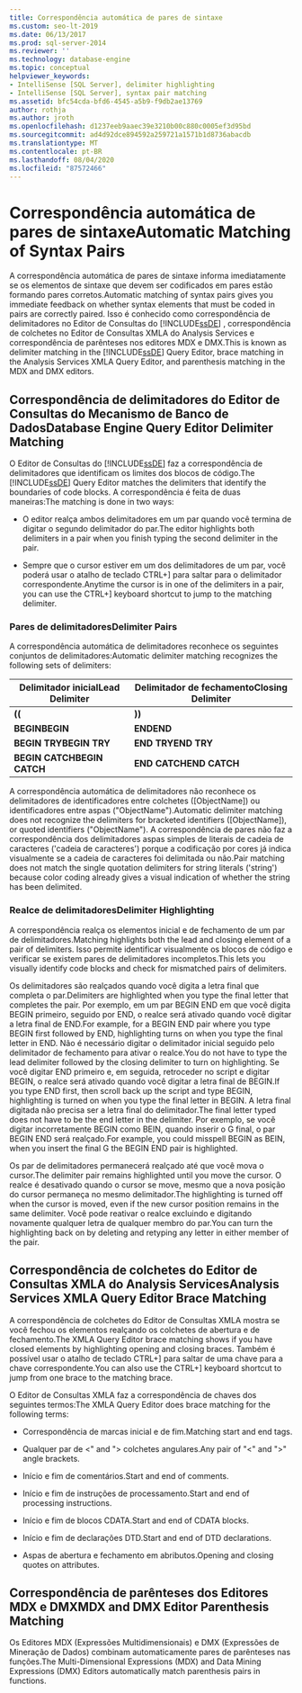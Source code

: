 ```yaml
---
title: Correspondência automática de pares de sintaxe
ms.custom: seo-lt-2019
ms.date: 06/13/2017
ms.prod: sql-server-2014
ms.reviewer: ''
ms.technology: database-engine
ms.topic: conceptual
helpviewer_keywords:
- IntelliSense [SQL Server], delimiter highlighting
- IntelliSense [SQL Server], syntax pair matching
ms.assetid: bfc54cda-bfd6-4545-a5b9-f9db2ae13769
author: rothja
ms.author: jroth
ms.openlocfilehash: d1237eeb9aaec39e3210b00c880c0005ef3d95bd
ms.sourcegitcommit: ad4d92dce894592a259721a1571b1d8736abacdb
ms.translationtype: MT
ms.contentlocale: pt-BR
ms.lasthandoff: 08/04/2020
ms.locfileid: "87572466"
---
```

# <a name="automatic-matching-of-syntax-pairs"></a><span data-ttu-id="6b3eb-102">Correspondência automática de pares de sintaxe</span><span class="sxs-lookup"><span data-stu-id="6b3eb-102">Automatic Matching of Syntax Pairs</span></span>
  <span data-ttu-id="6b3eb-103">A correspondência automática de pares de sintaxe informa imediatamente se os elementos de sintaxe que devem ser codificados em pares estão formando pares corretos.</span><span class="sxs-lookup"><span data-stu-id="6b3eb-103">Automatic matching of syntax pairs gives you immediate feedback on whether syntax elements that must be coded in pairs are correctly paired.</span></span> <span data-ttu-id="6b3eb-104">Isso é conhecido como correspondência de delimitadores no Editor de Consultas do [!INCLUDE[ssDE](../../includes/ssde-md.md)] , correspondência de colchetes no Editor de Consultas XMLA do Analysis Services e correspondência de parênteses nos editores MDX e DMX.</span><span class="sxs-lookup"><span data-stu-id="6b3eb-104">This is known as delimiter matching in the [!INCLUDE[ssDE](../../includes/ssde-md.md)] Query Editor, brace matching in the Analysis Services XMLA Query Editor, and parenthesis matching in the MDX and DMX editors.</span></span>  
  
## <a name="database-engine-query-editor-delimiter-matching"></a><span data-ttu-id="6b3eb-105">Correspondência de delimitadores do Editor de Consultas do Mecanismo de Banco de Dados</span><span class="sxs-lookup"><span data-stu-id="6b3eb-105">Database Engine Query Editor Delimiter Matching</span></span>  
 <span data-ttu-id="6b3eb-106">O Editor de Consultas do [!INCLUDE[ssDE](../../includes/ssde-md.md)] faz a correspondência de delimitadores que identificam os limites dos blocos de código.</span><span class="sxs-lookup"><span data-stu-id="6b3eb-106">The [!INCLUDE[ssDE](../../includes/ssde-md.md)] Query Editor matches the delimiters that identify the boundaries of code blocks.</span></span> <span data-ttu-id="6b3eb-107">A correspondência é feita de duas maneiras:</span><span class="sxs-lookup"><span data-stu-id="6b3eb-107">The matching is done in two ways:</span></span>  
  
-   <span data-ttu-id="6b3eb-108">O editor realça ambos delimitadores em um par quando você termina de digitar o segundo delimitador do par.</span><span class="sxs-lookup"><span data-stu-id="6b3eb-108">The editor highlights both delimiters in a pair when you finish typing the second delimiter in the pair.</span></span>  
  
-   <span data-ttu-id="6b3eb-109">Sempre que o cursor estiver em um dos delimitadores de um par, você poderá usar o atalho de teclado CTRL+] para saltar para o delimitador correspondente.</span><span class="sxs-lookup"><span data-stu-id="6b3eb-109">Anytime the cursor is in one of the delimiters in a pair, you can use the CTRL+] keyboard shortcut to jump to the matching delimiter.</span></span>  
  
### <a name="delimiter-pairs"></a><span data-ttu-id="6b3eb-110">Pares de delimitadores</span><span class="sxs-lookup"><span data-stu-id="6b3eb-110">Delimiter Pairs</span></span>  
 <span data-ttu-id="6b3eb-111">A correspondência automática de delimitadores reconhece os seguintes conjuntos de delimitadores:</span><span class="sxs-lookup"><span data-stu-id="6b3eb-111">Automatic delimiter matching recognizes the following sets of delimiters:</span></span>  
  
|<span data-ttu-id="6b3eb-112">Delimitador inicial</span><span class="sxs-lookup"><span data-stu-id="6b3eb-112">Lead Delimiter</span></span>|<span data-ttu-id="6b3eb-113">Delimitador de fechamento</span><span class="sxs-lookup"><span data-stu-id="6b3eb-113">Closing Delimiter</span></span>|  
|--------------------|-----------------------|  
|<span data-ttu-id="6b3eb-114">**(**</span><span class="sxs-lookup"><span data-stu-id="6b3eb-114">**(**</span></span>|<span data-ttu-id="6b3eb-115">**)**</span><span class="sxs-lookup"><span data-stu-id="6b3eb-115">**)**</span></span>|  
|<span data-ttu-id="6b3eb-116">**BEGIN**</span><span class="sxs-lookup"><span data-stu-id="6b3eb-116">**BEGIN**</span></span>|<span data-ttu-id="6b3eb-117">**END**</span><span class="sxs-lookup"><span data-stu-id="6b3eb-117">**END**</span></span>|  
|<span data-ttu-id="6b3eb-118">**BEGIN TRY**</span><span class="sxs-lookup"><span data-stu-id="6b3eb-118">**BEGIN TRY**</span></span>|<span data-ttu-id="6b3eb-119">**END TRY**</span><span class="sxs-lookup"><span data-stu-id="6b3eb-119">**END TRY**</span></span>|  
|<span data-ttu-id="6b3eb-120">**BEGIN CATCH**</span><span class="sxs-lookup"><span data-stu-id="6b3eb-120">**BEGIN CATCH**</span></span>|<span data-ttu-id="6b3eb-121">**END CATCH**</span><span class="sxs-lookup"><span data-stu-id="6b3eb-121">**END CATCH**</span></span>|  
  
 <span data-ttu-id="6b3eb-122">A correspondência automática de delimitadores não reconhece os delimitadores de identificadores entre colchetes ([ObjectName]) ou identificadores entre aspas ("ObjectName").</span><span class="sxs-lookup"><span data-stu-id="6b3eb-122">Automatic delimiter matching does not recognize the delimiters for bracketed identifiers ([ObjectName]), or quoted identifiers ("ObjectName").</span></span> <span data-ttu-id="6b3eb-123">A correspondência de pares não faz a correspondência dos delimitadores aspas simples de literais de cadeia de caracteres ('cadeia de caracteres') porque a codificação por cores já indica visualmente se a cadeia de caracteres foi delimitada ou não.</span><span class="sxs-lookup"><span data-stu-id="6b3eb-123">Pair matching does not match the single quotation delimiters for string literals ('string') because color coding already gives a visual indication of whether the string has been delimited.</span></span>  
  
### <a name="delimiter-highlighting"></a><span data-ttu-id="6b3eb-124">Realce de delimitadores</span><span class="sxs-lookup"><span data-stu-id="6b3eb-124">Delimiter Highlighting</span></span>  
 <span data-ttu-id="6b3eb-125">A correspondência realça os elementos inicial e de fechamento de um par de delimitadores.</span><span class="sxs-lookup"><span data-stu-id="6b3eb-125">Matching highlights both the lead and closing element of a pair of delimiters.</span></span> <span data-ttu-id="6b3eb-126">Isso permite identificar visualmente os blocos de código e verificar se existem pares de delimitadores incompletos.</span><span class="sxs-lookup"><span data-stu-id="6b3eb-126">This lets you visually identify code blocks and check for mismatched pairs of delimiters.</span></span>  
  
 <span data-ttu-id="6b3eb-127">Os delimitadores são realçados quando você digita a letra final que completa o par.</span><span class="sxs-lookup"><span data-stu-id="6b3eb-127">Delimiters are highlighted when you type the final letter that completes the pair.</span></span> <span data-ttu-id="6b3eb-128">Por exemplo, em um par BEGIN END em que você digita BEGIN primeiro, seguido por END, o realce será ativado quando você digitar a letra final de END.</span><span class="sxs-lookup"><span data-stu-id="6b3eb-128">For example, for a BEGIN END pair where you type BEGIN first followed by END, highlighting turns on when you type the final letter in END.</span></span> <span data-ttu-id="6b3eb-129">Não é necessário digitar o delimitador inicial seguido pelo delimitador de fechamento para ativar o realce.</span><span class="sxs-lookup"><span data-stu-id="6b3eb-129">You do not have to type the lead delimiter followed by the closing delimiter to turn on highlighting.</span></span> <span data-ttu-id="6b3eb-130">Se você digitar END primeiro e, em seguida, retroceder no script e digitar BEGIN, o realce será ativado quando você digitar a letra final de BEGIN.</span><span class="sxs-lookup"><span data-stu-id="6b3eb-130">If you type END first, then scroll back up the script and type BEGIN, highlighting is turned on when you type the final letter in BEGIN.</span></span> <span data-ttu-id="6b3eb-131">A letra final digitada não precisa ser a letra final do delimitador.</span><span class="sxs-lookup"><span data-stu-id="6b3eb-131">The final letter typed does not have to be the end letter in the delimiter.</span></span> <span data-ttu-id="6b3eb-132">Por exemplo, se você digitar incorretamente BEGIN como BEIN, quando inserir o G final, o par BEGIN END será realçado.</span><span class="sxs-lookup"><span data-stu-id="6b3eb-132">For example, you could misspell BEGIN as BEIN, when you insert the final G the BEGIN END pair is highlighted.</span></span>  
  
 <span data-ttu-id="6b3eb-133">Os par de delimitadores permanecerá realçado até que você mova o cursor.</span><span class="sxs-lookup"><span data-stu-id="6b3eb-133">The delimiter pair remains highlighted until you move the cursor.</span></span> <span data-ttu-id="6b3eb-134">O realce é desativado quando o cursor se move, mesmo que a nova posição do cursor permaneça no mesmo delimitador.</span><span class="sxs-lookup"><span data-stu-id="6b3eb-134">The highlighting is turned off when the cursor is moved, even if the new cursor position remains in the same delimiter.</span></span> <span data-ttu-id="6b3eb-135">Você pode reativar o realce excluindo e digitando novamente qualquer letra de qualquer membro do par.</span><span class="sxs-lookup"><span data-stu-id="6b3eb-135">You can turn the highlighting back on by deleting and retyping any letter in either member of the pair.</span></span>  
  
## <a name="analysis-services-xmla-query-editor-brace-matching"></a><span data-ttu-id="6b3eb-136">Correspondência de colchetes do Editor de Consultas XMLA do Analysis Services</span><span class="sxs-lookup"><span data-stu-id="6b3eb-136">Analysis Services XMLA Query Editor Brace Matching</span></span>  
 <span data-ttu-id="6b3eb-137">A correspondência de colchetes do Editor de Consultas XMLA mostra se você fechou os elementos realçando os colchetes de abertura e de fechamento.</span><span class="sxs-lookup"><span data-stu-id="6b3eb-137">The XMLA Query Editor brace matching shows if you have closed elements by highlighting opening and closing braces.</span></span> <span data-ttu-id="6b3eb-138">Também é possível usar o atalho de teclado CTRL+] para saltar de uma chave para a chave correspondente.</span><span class="sxs-lookup"><span data-stu-id="6b3eb-138">You can also use the CTRL+] keyboard shortcut to jump from one brace to the matching brace.</span></span>  
  
 <span data-ttu-id="6b3eb-139">O Editor de Consultas XMLA faz a correspondência de chaves dos seguintes termos:</span><span class="sxs-lookup"><span data-stu-id="6b3eb-139">The XMLA Query Editor does brace matching for the following terms:</span></span>  
  
-   <span data-ttu-id="6b3eb-140">Correspondência de marcas inicial e de fim.</span><span class="sxs-lookup"><span data-stu-id="6b3eb-140">Matching start and end tags.</span></span>  
  
-   <span data-ttu-id="6b3eb-141">Qualquer par de \<" and "> colchetes angulares.</span><span class="sxs-lookup"><span data-stu-id="6b3eb-141">Any pair of "\<" and ">" angle brackets.</span></span>  
  
-   <span data-ttu-id="6b3eb-142">Início e fim de comentários.</span><span class="sxs-lookup"><span data-stu-id="6b3eb-142">Start and end of comments.</span></span>  
  
-   <span data-ttu-id="6b3eb-143">Início e fim de instruções de processamento.</span><span class="sxs-lookup"><span data-stu-id="6b3eb-143">Start and end of processing instructions.</span></span>  
  
-   <span data-ttu-id="6b3eb-144">Início e fim de blocos CDATA.</span><span class="sxs-lookup"><span data-stu-id="6b3eb-144">Start and end of CDATA blocks.</span></span>  
  
-   <span data-ttu-id="6b3eb-145">Início e fim de declarações DTD.</span><span class="sxs-lookup"><span data-stu-id="6b3eb-145">Start and end of DTD declarations.</span></span>  
  
-   <span data-ttu-id="6b3eb-146">Aspas de abertura e fechamento em abributos.</span><span class="sxs-lookup"><span data-stu-id="6b3eb-146">Opening and closing quotes on attributes.</span></span>  
  
## <a name="mdx-and-dmx-editor-parenthesis-matching"></a><span data-ttu-id="6b3eb-147">Correspondência de parênteses dos Editores MDX e DMX</span><span class="sxs-lookup"><span data-stu-id="6b3eb-147">MDX and DMX Editor Parenthesis Matching</span></span>  
 <span data-ttu-id="6b3eb-148">Os Editores MDX (Expressões Multidimensionais) e DMX (Expressões de Mineração de Dados) combinam automaticamente pares de parênteses nas funções.</span><span class="sxs-lookup"><span data-stu-id="6b3eb-148">The Multi-Dimensional Expressions (MDX) and Data Mining Expressions (DMX) Editors automatically match parenthesis pairs in functions.</span></span>  
  
  
